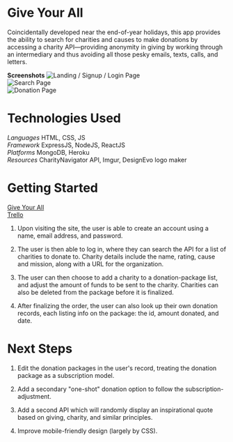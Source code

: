 # Give Your All
Coincidentally developed near the end-of-year holidays, this app provides the ability to search for charities and causes to make donations by accessing a charity API—providing anonymity in giving by working through an intermediary and thus avoiding all those pesky emails, texts, calls, and letters.

**Screenshots**
![Landing / Signup / Login Page](https://i.imgur.com/gX8oNH0.png)<br>
![Search Page](https://i.imgur.com/rMGIs7b.png)<br>
![Donation Page](https://i.imgur.com/yGJeeHV.png)<br>

# Technologies Used
*Languages* HTML, CSS, JS<br>
*Framework* ExpressJS, NodeJS, ReactJS<br>
*Platforms* MongoDB, Heroku<br>
*Resources* CharityNavigator API, Imgur, DesignEvo logo maker<br>

# Getting Started

[Give Your All](http://giveyourall.herokuapp.com "GiveYourAll")<br>
[Trello](https://trello.com/b/eaIztHJ3/giveyourall "Trello")<br>

1. Upon visiting the site, the user is able to create an account using a name, email address, and password.

2. The user is then able to log in, where they can search the API for a list of charities to donate to. Charity details include the name, rating, cause and mission, along with a URL for the organization.

3. The user can then choose to add a charity to a donation-package list, and adjust the amount of funds to be sent to the charity. Charities can also be deleted from the package before it is finalized.

4. After finalizing the order, the user can also look up their own donation records, each listing info on the package: the id, amount donated, and date.

# Next Steps

1. Edit the donation packages in the user's record, treating the donation package as a subscription model.

2. Add a secondary "one-shot" donation option to follow the subscription-adjustment.

3. Add a second API which will randomly display an inspirational quote based on giving, charity, and similar principles.

4. Improve mobile-friendly design (largely by CSS).
